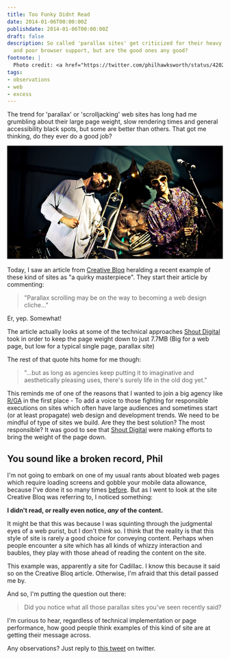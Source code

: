 ```yaml
---
title: Too Funky Didnt Read
date: 2014-01-06T00:00:00Z
publishdate: 2014-01-06T00:00:00Z
draft: false
description: So called 'parallax sites' get criticized for their heavy page weights,
  and poor browser support, but are the good ones any good?
footnote: |
  Photo credit: <a href="https://twitter.com/philhawksworth/status/420252237680500736">David San</a>
tags:
- observations
- web
- excess
---
```


The trend for 'parallax' or 'scrolljacking' web sites has long had me grumbling about their large page weight, slow rendering times and general accessibility black spots, but some are better than others. That got me thinking, do they ever do a good job?

<!--more-->

<img src="/images/funk.jpg" alt="">

<p>
	Today, I saw an article from <a href="http://www.creativebloq.com/web-design/parallax-cadillac-site-quirky-masterpiece-11410263">Creative Bloq</a> heralding a recent example of these kind of sites as "a quirky masterpiece". They start their article by commenting:
</p>
<blockquote>
	"Parallax scrolling may be on the way to becoming a web design cliche..."
</blockquote>
<p>
	Er, yep. Somewhat!
</p>
<p>
	The article actually looks at some of the technical approaches <a href="http://www.shoutdigital.com/">Shout Digital</a> took in order to keep the page weight down to just 7.7MB (Big for a web page, but low for a typical single page, parallax site)
</p>
<p>The rest of that quote hits home for me though:</p>
<blockquote>
	"...but as long as agencies keep putting it to imaginative and aesthetically pleasing uses, there's surely life in the old dog yet."
</blockquote>
<p>
	This reminds me of one of the reasons that I wanted to join a big agency like <a href="http://rga.com">R/GA</a> in the first place - To add a voice to those fighting for responsible executions on sites which often have large audiences and sometimes start (or at least propagate) web design and development trends.  We need to be mindful of type of sites we build. Are they the best solution? The most responsible? It was good to see that <a href="http://www.shoutdigital.com/">Shout Digital</a> were making efforts to bring the weight of the page down.
</p>
<h2>You sound like a broken record, Phil</h2>
<p>
	I'm not going to embark on one of my usual rants about bloated web pages which require loading screens and gobble your mobile data allowance, because I've done it so many times <a href="/blog/oakleys-monster-page-of-baubles/">before</a>. But as I went to look at the site Creative Bloq was referring to, I noticed something:
</p>
<p>
	<b>I didn't read, or really even notice, <em>any</em> of the content.</b>
</p>
<p>It might be that this was because I was squinting through the judgmental eyes of a web purist, but I don't think so. I think that the reality is that this style of site is rarely a good choice for conveying content. Perhaps when people encounter a site which has all kinds of whizzy interaction and baubles, they play with those ahead of reading the content on the site.</p>
<p>
	This example was, apparently a site for Cadillac. I know this because it said so on the Creative Bloq article. Otherwise, I'm afraid that this detail passed me by.
</p>
<p>
	And so, I'm putting the question out there:
</p>
<blockquote>
	Did you notice what all those parallax sites you've seen recently said?
</blockquote>
<p>
	I'm curious to hear, regardless of technical implementation or page performance, how good people think examples of this kind of site are at getting their message across.
</p>
<p>
	Any observations? Just reply to <a href="https://twitter.com/philhawksworth/status/420252237680500736">this tweet</a> on twitter.
</p>




